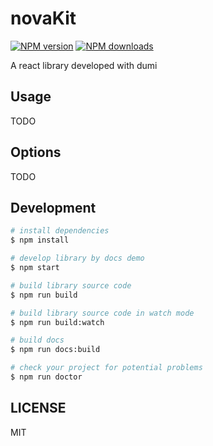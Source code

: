 # novaKit

[![NPM version](https://img.shields.io/npm/v/novaKit.svg?style=flat)](https://npmjs.org/package/novaKit)
[![NPM downloads](http://img.shields.io/npm/dm/novaKit.svg?style=flat)](https://npmjs.org/package/novaKit)

A react library developed with dumi

## Usage

TODO

## Options

TODO

## Development

```bash
# install dependencies
$ npm install

# develop library by docs demo
$ npm start

# build library source code
$ npm run build

# build library source code in watch mode
$ npm run build:watch

# build docs
$ npm run docs:build

# check your project for potential problems
$ npm run doctor
```

## LICENSE

MIT
